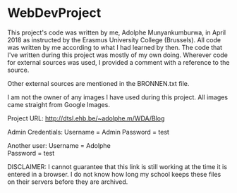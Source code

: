 # WebDevProject

This project's code was written by me, Adolphe Munyankumburwa, in April 2018 
as instructed by the Erasmus University College (Brussels).
All code was written by me according to what I had learned by then.
The code that I've written during this project was mostly of my own doing.
Wherever code for external sources was used, I provided a comment with a reference to the source.

Other external sources are mentioned in the BRONNEN.txt file.

I am not the owner of any images I have used during this project.
All images came straight from Google Images.

Project URL:  http://dtsl.ehb.be/~adolphe.m/WDA/Blog

Admin Credentials:
Username = Admin
Password  = test

Another user:
Username = Adolphe<br/>
Password = test

DISCLAIMER:
I cannot guarantee that this link is still working at the time it is entered in a browser. 
I do not know how long my school keeps these files on their servers before they are archived.
